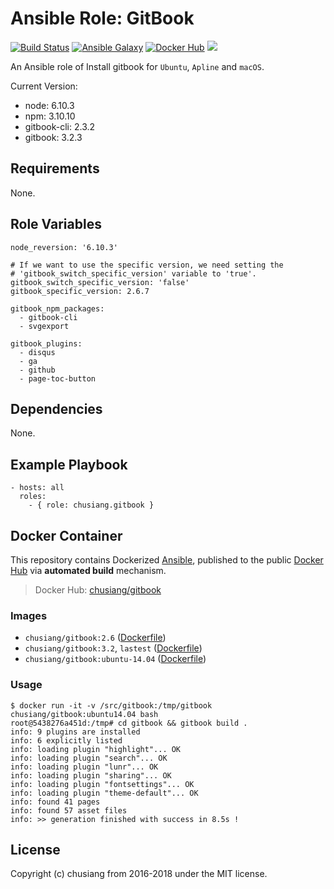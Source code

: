 # Ansible Role: GitBook

[![Build Status](https://travis-ci.org/chusiang/gitbook.ansible.role.svg?branch=master)](https://travis-ci.org/chusiang/gitbook.ansible.role) [![Ansible Galaxy](https://img.shields.io/badge/role-gitbook-blue.svg)](https://galaxy.ansible.com/chusiang/gitbook/) [![Docker Hub](https://img.shields.io/badge/docker-gitbook-blue.svg)](https://hub.docker.com/r/chusiang/gitbook/) [![](https://images.microbadger.com/badges/image/chusiang/gitbook.svg)](https://microbadger.com/images/chusiang/gitbook "Get your own image badge on microbadger.com")

An Ansible role of Install gitbook for `Ubuntu`, `Apline` and `macOS`.

Current Version:

* node: 6.10.3
* npm: 3.10.10
* gitbook-cli: 2.3.2
* gitbook: 3.2.3

## Requirements

None.

## Role Variables

```
node_reversion: '6.10.3'

# If we want to use the specific version, we need setting the
# 'gitbook_switch_specific_version' variable to 'true'.
gitbook_switch_specific_version: 'false'
gitbook_specific_version: 2.6.7

gitbook_npm_packages:
  - gitbook-cli
  - svgexport

gitbook_plugins:
  - disqus
  - ga
  - github
  - page-toc-button
```

## Dependencies

None.

## Example Playbook

    - hosts: all
      roles:
        - { role: chusiang.gitbook }

## Docker Container

This repository contains Dockerized [Ansible](https://github.com/ansible/ansible), published to the public [Docker Hub](https://hub.docker.com/) via **automated build** mechanism.

> Docker Hub: [chusiang/gitbook](https://hub.docker.com/r/chusiang/gitbook/)

### Images

* `chusiang/gitbook:2.6` ([Dockerfile](https://github.com/chusiang/gitbook.ansible.role/blob/master/builds/gitbook-2.6/Dockerfile))
* `chusiang/gitbook:3.2`, `lastest` ([Dockerfile](https://github.com/chusiang/gitbook.ansible.role/blob/master/builds/gitbook-3.2/Dockerfile))
* `chusiang/gitbook:ubuntu-14.04` ([Dockerfile](https://github.com/chusiang/gitbook.ansible.role/blob/master/builds/ubuntu-14.04/Dockerfile))

### Usage

    $ docker run -it -v /src/gitbook:/tmp/gitbook chusiang/gitbook:ubuntu14.04 bash
    root@5438276a451d:/tmp# cd gitbook && gitbook build .
    info: 9 plugins are installed
    info: 6 explicitly listed
    info: loading plugin "highlight"... OK
    info: loading plugin "search"... OK
    info: loading plugin "lunr"... OK
    info: loading plugin "sharing"... OK
    info: loading plugin "fontsettings"... OK
    info: loading plugin "theme-default"... OK
    info: found 41 pages
    info: found 57 asset files
    info: >> generation finished with success in 8.5s !

## License

Copyright (c) chusiang from 2016-2018 under the MIT license.
